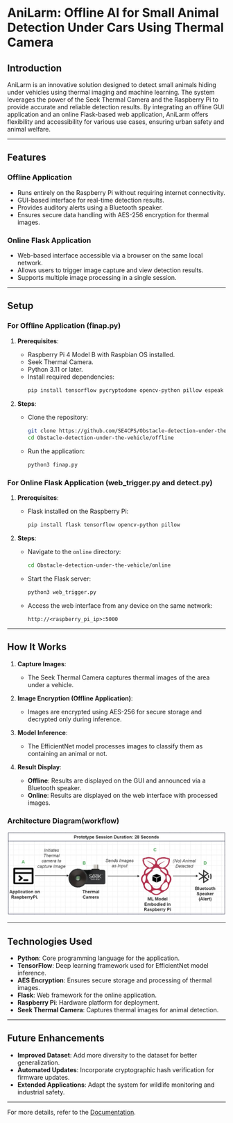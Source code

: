 # AniLarm: Offline AI for Small Animal Detection Under Cars Using Thermal Camera

## Introduction

AniLarm is an innovative solution designed to detect small animals hiding under vehicles using thermal imaging and machine learning. The system leverages the power of the Seek Thermal Camera and the Raspberry Pi to provide accurate and reliable detection results. By integrating an offline GUI application and an online Flask-based web application, AniLarm offers flexibility and accessibility for various use cases, ensuring urban safety and animal welfare.

---

## Features

### **Offline Application**

- Runs entirely on the Raspberry Pi without requiring internet connectivity.
- GUI-based interface for real-time detection results.
- Provides auditory alerts using a Bluetooth speaker.
- Ensures secure data handling with AES-256 encryption for thermal images.

### **Online Flask Application**

- Web-based interface accessible via a browser on the same local network.
- Allows users to trigger image capture and view detection results.
- Supports multiple image processing in a single session.

---

## Setup

### **For Offline Application (finap.py)**

1. **Prerequisites**:

   - Raspberry Pi 4 Model B with Raspbian OS installed.
   - Seek Thermal Camera.
   - Python 3.11 or later.
   - Install required dependencies:
     ```bash
     pip install tensorflow pycryptodome opencv-python pillow espeak
     ```

2. **Steps**:
   - Clone the repository:
     ```bash
     git clone https://github.com/SE4CPS/Obstacle-detection-under-the-vehicle.git
     cd Obstacle-detection-under-the-vehicle/offline
     ```
   - Run the application:
     ```bash
     python3 finap.py
     ```

### **For Online Flask Application (web_trigger.py and detect.py)**

1. **Prerequisites**:

   - Flask installed on the Raspberry Pi:
     ```bash
     pip install flask tensorflow opencv-python pillow
     ```

2. **Steps**:
   - Navigate to the `online` directory:
     ```bash
     cd Obstacle-detection-under-the-vehicle/online
     ```
   - Start the Flask server:
     ```bash
     python3 web_trigger.py
     ```
   - Access the web interface from any device on the same network:
     ```
     http://<raspberry_pi_ip>:5000
     ```

---

## How It Works

1. **Capture Images**:

   - The Seek Thermal Camera captures thermal images of the area under a vehicle.

2. **Image Encryption (Offline Application)**:

   - Images are encrypted using AES-256 for secure storage and decrypted only during inference.

3. **Model Inference**:

   - The EfficientNet model processes images to classify them as containing an animal or not.

4. **Result Display**:
   - **Offline**: Results are displayed on the GUI and announced via a Bluetooth speaker.
   - **Online**: Results are displayed on the web interface with processed images.

### Architecture Diagram(workflow)

![Architecture Diagram](docs/images/Architecture%20Diagram.jpg)

---

## Technologies Used

- **Python**: Core programming language for the application.
- **TensorFlow**: Deep learning framework used for EfficientNet model inference.
- **AES Encryption**: Ensures secure storage and processing of thermal images.
- **Flask**: Web framework for the online application.
- **Raspberry Pi**: Hardware platform for deployment.
- **Seek Thermal Camera**: Captures thermal images for animal detection.

---

## Future Enhancements

- **Improved Dataset**: Add more diversity to the dataset for better generalization.
- **Automated Updates**: Incorporate cryptographic hash verification for firmware updates.
- **Extended Applications**: Adapt the system for wildlife monitoring and industrial safety.

---

For more details, refer to the [Documentation](docs/documentation.md).
